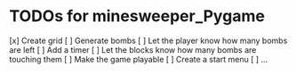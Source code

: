 # TODOs for minesweeper_Pygame

[x] Create grid
[ ] Generate bombs
[ ] Let the player know how many bombs are left
[ ] Add a timer
[ ] Let the blocks know how many bombs are touching them
[ ] Make the game playable
[ ] Create a start menu
[ ] ...
